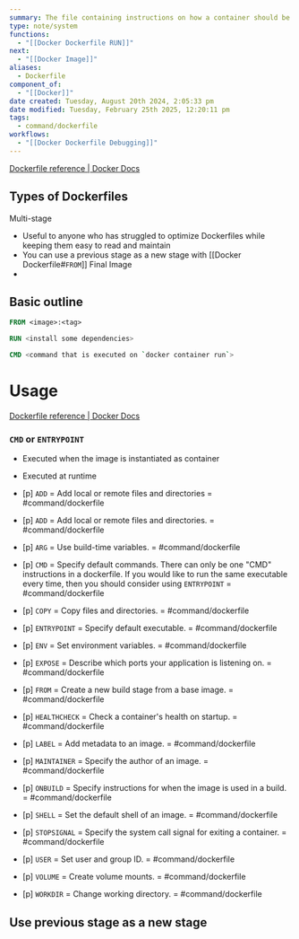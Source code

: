 ```yaml
---
summary: The file containing instructions on how a container should be built. A non-running container is known as an image.
type: note/system
functions:
  - "[[Docker Dockerfile RUN]]"
next:
  - "[[Docker Image]]"
aliases:
  - Dockerfile
component_of:
  - "[[Docker]]"
date created: Tuesday, August 20th 2024, 2:05:33 pm
date modified: Tuesday, February 25th 2025, 12:20:11 pm
tags:
  - command/dockerfile
workflows:
  - "[[Docker Dockerfile Debugging]]"
---
```

[Dockerfile reference | Docker Docs](https://docs.docker.com/reference/dockerfile/#run)

## Types of Dockerfiles
Multi-stage
- Useful to anyone who has struggled to optimize Dockerfiles while keeping them easy to read and maintain
- You can use a previous stage as a new stage with [[Docker Dockerfile#`FROM`]]
Final Image
- 

## Basic outline
```dockerfile
FROM <image>:<tag>

RUN <install some dependencies>

CMD <command that is executed on `docker container run`>
```

# Usage
[Dockerfile reference | Docker Docs](https://docs.docker.com/reference/dockerfile/#run)

### `CMD` or `ENTRYPOINT`
- Executed when the image is instantiated as container
- Executed at runtime


- [p] `ADD` = Add local or remote files and directories = #command/dockerfile 
<!--ID: 1751434091175-->

- [p] `ADD` = Add local or remote files and directories. = #command/dockerfile 
<!--ID: 1751434382795-->

- [p] `ARG` = Use build-time variables. = #command/dockerfile
<!--ID: 1751434091180-->

- [p] `CMD` = Specify default commands. There can only be one "CMD" instructions in a dockerfile. If you would like to run the same executable every time, then you should consider using `ENTRYPOINT` = #command/dockerfile
<!--ID: 1751434091184-->

- [p] `COPY` = Copy files and directories. = #command/dockerfile
<!--ID: 1751434091187-->

- [p] `ENTRYPOINT` = Specify default executable. = #command/dockerfile
<!--ID: 1751434091190-->

- [p] `ENV` = Set environment variables. = #command/dockerfile
<!--ID: 1751434091194-->

- [p] `EXPOSE` = Describe which ports your application is listening on. = #command/dockerfile
<!--ID: 1751434091198-->

- [p] `FROM` = Create a new build stage from a base image. = #command/dockerfile
<!--ID: 1751434091201-->

- [p] `HEALTHCHECK` = Check a container's health on startup. = #command/dockerfile
<!--ID: 1751434091204-->

- [p] `LABEL` = Add metadata to an image. = #command/dockerfile
<!--ID: 1751434091209-->

- [p] `MAINTAINER` = Specify the author of an image. = #command/dockerfile
<!--ID: 1751434091213-->

- [p] `ONBUILD` = Specify instructions for when the image is used in a build. = #command/dockerfile
<!--ID: 1751434091218-->

      
- [p] `SHELL` = Set the default shell of an image. = #command/dockerfile
<!--ID: 1751434091223-->

- [p] `STOPSIGNAL` = Specify the system call signal for exiting a container. = #command/dockerfile
<!--ID: 1751434091228-->

- [p] `USER` = Set user and group ID. = #command/dockerfile
<!--ID: 1751434091233-->

- [p] `VOLUME` = Create volume mounts. = #command/dockerfile
<!--ID: 1751434091238-->

- [p] `WORKDIR` = Change working directory. = #command/dockerfile
<!--ID: 1751434091244-->


## Use previous stage as a new stage